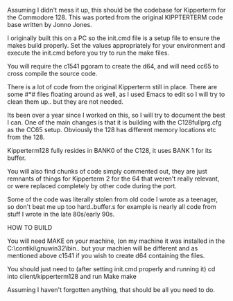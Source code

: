 Assuming I didn't mess it up, this should be the codebase for Kipperterm for the Commodore 128.  This was ported from the original KIPPTERTERM code base written by Jonno Jones.

I originally built this on a PC so the init.cmd file is a setup file to ensure the makes build properly.  Set the values appropriately for your environment and execute the init.cmd before you try to run the make files.

You will require the c1541 pgoram to create the d64, and will need cc65 to cross compile the source code.

There is a lot of code from the original Kipperterm still in place.  There are some #*# files floating around as well, as I used Emacs to edit so I will try to clean them up.. but they are not needed.

Its been over a year since I worked on this, so I will try to document the best I can. One of the main changes is that it is building with the C128fullprg.cfg as the CC65 setup.  Obviously the 128 has different memory locations etc from the 128.

Kipperterm128 fully resides in BANK0 of the C128, it uses BANK 1 for its buffer.

You will also find chunks of code simply commented out, they are just remnants of things for Kipperterm 2 for the 64 that weren't really relevant, or were replaced completely by other code during the port.

Some of the code was literally stolen from old code I wrote as a teenager, so don't beat me up too hard..buffer.s for example is nearly all code from stuff I wrote in the late 80s/early 90s.

HOW TO BUILD

You will need MAKE on your machine, (on my machine it was installed in the C:\contiki\gnuwin32\bin.. but your machien will be different and as mentioned above c1541 if you wish to create d64 containing the files.

You should just need to (after setting init.cmd properly and running it) 
cd into client/kipperterm128 
and run Make
make 

Assuming I haven't forgotten anything, that should be all you need to do.

